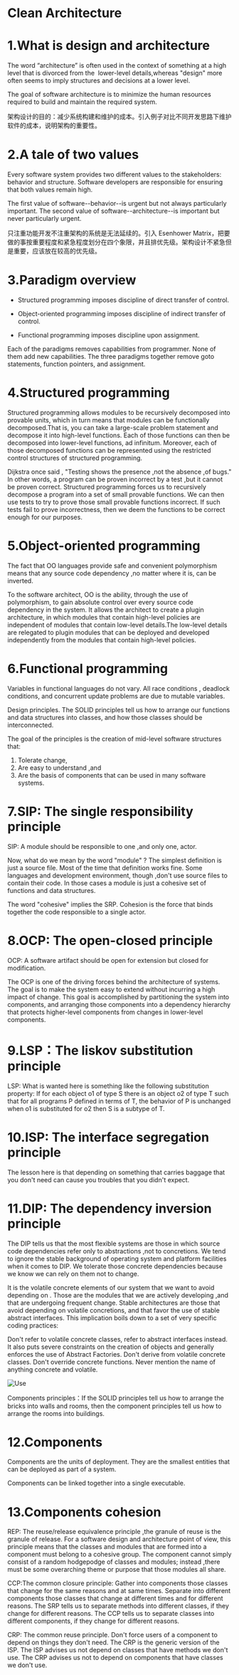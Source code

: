 # Clean Architecture

# 1.What is design and architecture

The word “architecture” is often used in the context of something at a high level that is divorced from the  lower-level details,whereas "design" more often seems to imply structures and decisions at a lower level.

The goal of software architecture is to minimize the human resources required to build and maintain the required system.

架构设计的目的：减少系统构建和维护的成本。引入例子对比不同开发思路下维护软件的成本，说明架构的重要性。

# 2.A tale of two values

Every software system provides two different values to the stakeholders: behavior and structure. Software developers are responsible for ensuring that both values remain high.

The first value of software--behavior--is urgent but not always particularly important. The second value of software--architecture--is important but never particularly urgent.

只注重功能开发不注重架构的系统是无法延续的。引入 Esenhower Matrix，把要做的事按重要程度和紧急程度划分在四个象限，并且排优先级。架构设计不紧急但是重要，应该放在较高的优先级。

# 3.Paradigm overview

- Structured programming imposes discipline of direct transfer of control.

- Object-oriented programming imposes discipline of indirect transfer of control.

- Functional programming imposes discipline upon assignment.

Each of the paradigms removes capabilities from programmer. None of them add new capabilities. The three paradigms together remove goto statements, function pointers, and assignment.

# 4.Structured programming

Structured programming allows modules to be recursively decomposed into provable units, which in turn means that modules can be functionally decomposed.That is, you can take a large-scale problem statement and decompose it into high-level functions. Each of those functions can then be decomposed into lower-level functions, ad infinitum. Moreover, each of those decomposed functions can be represented using the restricted control structures of structured programming.

Dijkstra once said , "Testing shows the presence ,not the absence ,of bugs." In other words, a program can be proven incorrect by a test ,but it cannot be proven correct. Structured programming forces us to recursively decompose a program into a set of small provable functions. We can then use tests to try to prove those small provable functions incorrect. If such tests fail to prove incorrectness, then we deem the functions to be correct enough for our purposes.

# 5.Object-oriented programming

The fact that OO languages provide safe and convenient polymorphism means that any source code dependency ,no matter where it is, can be inverted.

To the software architect, OO is the ability, through the use of polymorphism, to gain absolute control over every source code dependency in the system. It allows the architect to create a plugin architecture, in which modules that contain high-level policies are independent of modules that contain low-level details.The low-level details are relegated to plugin modules that can be deployed and developed independently from the modules that contain high-level policies.

# 6.Functional programming

Variables in functional languages do not vary. All race conditions , deadlock conditions, and concurrent update problems are due to mutable variables.

Design principles. The SOLID principles tell us how to arrange our functions and data structures into classes, and how those classes should be interconnected.

The goal of the principles is the creation of mid-level software structures that:

1. Tolerate change,
2. Are easy to understand ,and
3. Are the basis of components that can be used in many software systems.

# 7.SIP: The single responsibility principle

SIP: A module should be responsible to one ,and only one, actor.

Now, what do we mean by the word "module" ? The simplest definition is just a source file. Most of the time that definition works fine. Some languages and development environment, though ,don't use source files to contain their code. In those cases a module is just a cohesive set of functions and data structures.

The word "cohesive" implies the SRP. Cohesion is the force that binds together the code responsible to a single actor.

# 8.OCP: The open-closed principle

OCP: A software artifact should be open for extension but closed for modification.

The OCP is one of the driving forces behind the architecture of systems. The goal is to make the system easy to extend without incurring a high impact of change. This goal is accomplished by partitioning the system into components, and arranging those components into a dependency hierarchy that protects higher-level components from changes in lower-level components.

# 9.LSP：The liskov substitution principle

LSP: What is wanted here is something like the following substitution property: If for each object o1 of type S there is an object o2 of type T such that for all programs P defined in terms of T, the behavior of P is unchanged when o1 is substituted for o2 then S is a subtype of T.

# 10.ISP: The interface segregation principle

The lesson here is that depending on something that carries baggage that you don't need can cause you troubles that you didn't expect.

# 11.DIP: The dependency inversion principle

The DIP tells us that the most flexible systems are those in which source code dependencies refer only to abstractions ,not to concretions. We tend to ignore the stable background of operating system and platform facilities when it comes to DIP. We tolerate those concrete dependencies because we know we can rely on them not to change.

It is the volatile concrete elements of our system that we want to avoid depending on . Those are the modules that we are actively developing ,and that are undergoing frequent change. Stable architectures are those that avoid depending on volatile concretions, and that favor the use of stable abstract interfaces. This implication boils down to a set of very specific coding practices:

Don't refer to volatile concrete classes, refer to abstract interfaces instead. It also puts severe constraints on the creation of objects and generally enforces the use of Abstract Factories. Don't derive from volatile concrete classes. Don't override concrete functions. Never mention the name of anything concrete and volatile.

![Use](https://i.postimg.cc/htx9dGBj/image.png)

Components principles：If the SOLID principles tell us how to arrange the bricks into walls and rooms, then the component principles tell us how to arrange the rooms into buildings.

# 12.Components

Components are the units of deployment. They are the smallest entities that can be deployed as part of a system.

Components can be linked together into a single executable.

# 13.Components cohesion

REP: The reuse/release equivalence principle ,the granule of reuse is the granule of release. For a software design and architecture point of view, this principle means that the classes and modules that are formed into a component must belong to a cohesive group. The component cannot simply consist of a random hodgepodge of classes and modules; instead ,there must be some overarching theme or purpose that those modules all share.

CCP:The common closure principle: Gather into components those classes that change for the same reasons and at same times. Separate into different components those classes that change at different times and for different reasons. The SRP tells us to separate methods into different classes, if they change for different reasons. The CCP tells us to separate classes into different components, if they change for different reasons.

CRP: The common reuse principle. Don't force users of a component to depend on things they don't need. The CRP is the generic version of the ISP. The ISP advises us not depend on classes that have methods we don't use. The CRP advises us not to depend on components that have classes we don't use.
